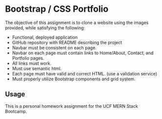 # Bootstrap / CSS Portfolio

The objective of this assignment is to clone a website using the images provided, while satisfying the following:

* Functional, deployed application
* GitHub repository with README describing the project
* Navbar must be consistent on each page.
* Navbar on each page must contain links to Home/About, Contact, and Portfolio pages.
* All links must work.
* Must use semantic html.
* Each page must have valid and correct HTML. (use a validation service)
* Must properly utilize Bootstrap components and grid system.

## Usage

This is a personal homework assignment for the UCF MERN Stack Bootcamp.